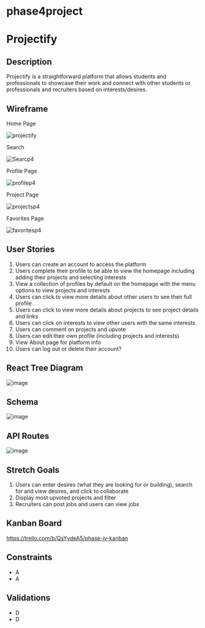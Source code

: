 # phase4project

# Projectify

## Description

Projectify is a straightforward platform that allows students and professionals to showcase their work and connect with other students or professionals and recruiters based on interests/desires.

## Wireframe
Home Page

![projectify](https://github.com/user-attachments/assets/fc443428-d03a-4123-9143-70f86cd08e41)

Search 

![Searcp4](https://github.com/user-attachments/assets/b218939f-c2be-4558-abd3-afdb29821760)

Profile Page

![profilep4](https://github.com/user-attachments/assets/db83923f-6cea-49e5-97d2-4dc83e5b083d)

Project Page

![projectsp4](https://github.com/user-attachments/assets/38f3c26d-56b9-44ee-b640-1be8cea4be27)

Favorites Page

![favoritesp4](https://github.com/user-attachments/assets/fc0fce26-6b44-49af-ac13-63b566c431a8)

## User Stories

1. Users can create an account to access the platform
2. Users complete their profile to be able to view the homepage including adding their projects and selecting interests
3. View a collection of profiles by default on the homepage with the menu options to view projects and interests
4. Users can click to view more details about other users to see their full profile
5. Users can click to view more details about projects to see project details and links
6. Users can click on interests to view other users with the same interests
7. Users can comment on projects and upvote
8. Users can edit their own profile (including projects and interests)
9. View About page for platform info
10. Users can log out or delete their account?

## React Tree Diagram
![image](https://github.com/user-attachments/assets/148adfa6-f02b-44a2-be16-d22acfc7a903)

## Schema
![image](https://github.com/user-attachments/assets/2e30a6d9-8ec6-4165-bf90-7d540a09e30c)

## API Routes
![image](https://github.com/user-attachments/assets/4854177f-d4f2-49a0-9926-1420b504fb1c)


## Stretch Goals

1. Users can enter desires (what they are looking for or building), search for and view desires, and click to collaborate
2. Display most upvoted projects and filter
3. Recruiters can post jobs and users can view jobs

## Kanban Board
https://trello.com/b/QsYydeA5/phase-iv-kanban

## Constraints

- A
- A

## Validations

- D
- D
